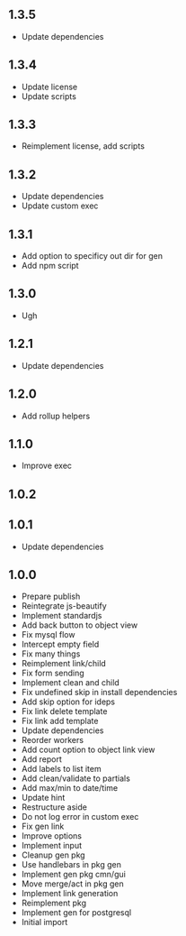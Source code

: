 ## 1.3.5

* Update dependencies

## 1.3.4

* Update license
* Update scripts

## 1.3.3

* Reimplement license, add scripts

## 1.3.2

* Update dependencies
* Update custom exec

## 1.3.1

* Add option to specificy out dir for gen
* Add npm script

## 1.3.0

* Ugh

## 1.2.1

* Update dependencies

## 1.2.0

* Add rollup helpers

## 1.1.0

* Improve exec

## 1.0.2


## 1.0.1

* Update dependencies

## 1.0.0

* Prepare publish
* Reintegrate js-beautify
* Implement standardjs
* Add back button to object view
* Fix mysql flow
* Intercept empty field
* Fix many things
* Reimplement link/child
* Fix form sending
* Implement clean and child
* Fix undefined skip in install dependencies
* Add skip option for ideps
* Fix link delete template
* Fix link add template
* Update dependencies
* Reorder workers
* Add count option to object link view
* Add report
* Add labels to list item
* Add clean/validate to partials
* Add max/min to date/time
* Update hint
* Restructure aside
* Do not log error in custom exec
* Fix gen link
* Improve options
* Implement input
* Cleanup gen pkg
* Use handlebars in pkg gen
* Implement gen pkg cmn/gui
* Move merge/act in pkg gen
* Implement link generation
* Reimplement pkg
* Implement gen for postgresql
* Initial import
